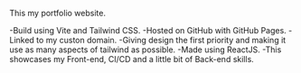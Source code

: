 This my portfolio website.

-Build using Vite and Tailwind CSS.
-Hosted on GitHub with GitHub Pages.
-Linked to my custon domain.
-Giving design the first priority and making it use as many aspects of tailwind as possible.
-Made using ReactJS.
-This showcases my Front-end, CI/CD and a little bit of Back-end skills.